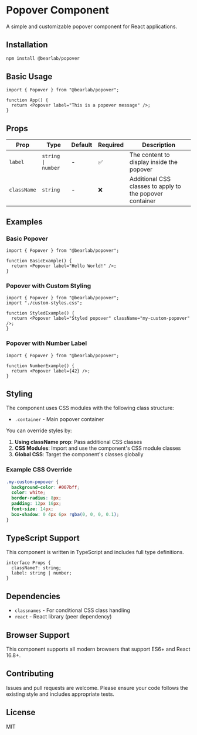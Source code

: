 # Popover Component

A simple and customizable popover component for React applications.

## Installation

```bash
npm install @bearlab/popover
```

## Basic Usage

```tsx
import { Popover } from "@bearlab/popover";

function App() {
  return <Popover label="This is a popover message" />;
}
```

## Props

| Prop        | Type               | Default | Required | Description                                              |
| ----------- | ------------------ | ------- | -------- | -------------------------------------------------------- |
| `label`     | `string \| number` | -       | ✅       | The content to display inside the popover                |
| `className` | `string`           | -       | ❌       | Additional CSS classes to apply to the popover container |

## Examples

### Basic Popover

```tsx
import { Popover } from "@bearlab/popover";

function BasicExample() {
  return <Popover label="Hello World!" />;
}
```

### Popover with Custom Styling

```tsx
import { Popover } from "@bearlab/popover";
import "./custom-styles.css";

function StyledExample() {
  return <Popover label="Styled popover" className="my-custom-popover" />;
}
```

### Popover with Number Label

```tsx
import { Popover } from "@bearlab/popover";

function NumberExample() {
  return <Popover label={42} />;
}
```

## Styling

The component uses CSS modules with the following class structure:

- `.container` - Main popover container

You can override styles by:

1. **Using className prop**: Pass additional CSS classes
2. **CSS Modules**: Import and use the component's CSS module classes
3. **Global CSS**: Target the component's classes globally

### Example CSS Override

```css
.my-custom-popover {
  background-color: #007bff;
  color: white;
  border-radius: 8px;
  padding: 12px 16px;
  font-size: 14px;
  box-shadow: 0 4px 6px rgba(0, 0, 0, 0.1);
}
```

## TypeScript Support

This component is written in TypeScript and includes full type definitions.

```tsx
interface Props {
  className?: string;
  label: string | number;
}
```

## Dependencies

- `classnames` - For conditional CSS class handling
- `react` - React library (peer dependency)

## Browser Support

This component supports all modern browsers that support ES6+ and React 16.8+.

## Contributing

Issues and pull requests are welcome. Please ensure your code follows the existing style and includes appropriate tests.

## License

MIT
